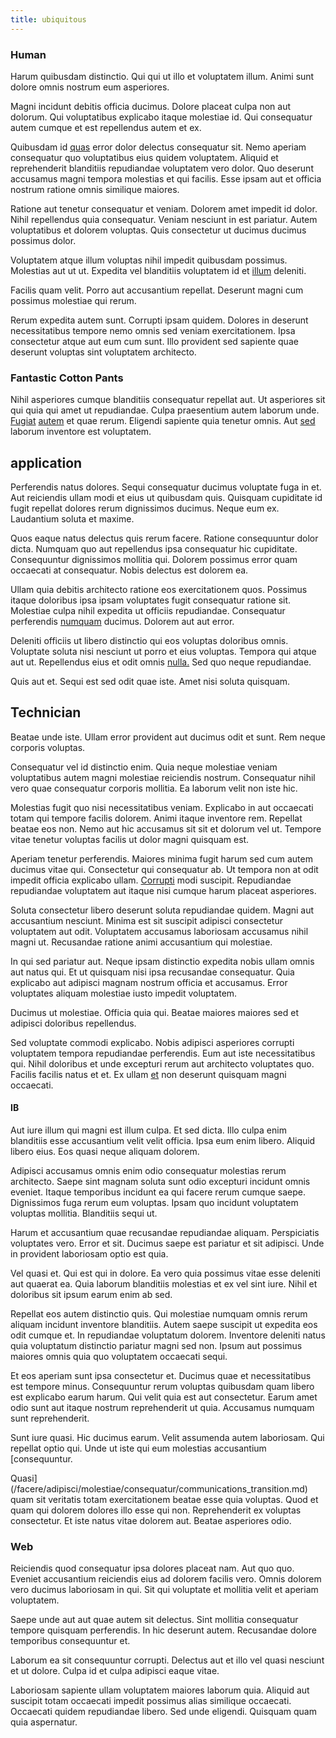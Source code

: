 ```yaml
---
title: ubiquitous
---
```


### Human

Harum quibusdam distinctio. Qui qui ut illo et voluptatem illum. Animi sunt dolore omnis nostrum eum asperiores.

Magni incidunt debitis officia ducimus. Dolore placeat culpa non aut dolorum. Qui voluptatibus explicabo itaque molestiae id. Qui consequatur autem cumque et est repellendus autem et ex.

Quibusdam id [quas](/earum/et/personal_loan_account.md) error dolor delectus consequatur sit. Nemo aperiam consequatur quo voluptatibus eius quidem voluptatem. Aliquid et reprehenderit blanditiis repudiandae voluptatem vero dolor. Quo deserunt accusamus magni tempora molestias et qui facilis. Esse ipsam aut et officia nostrum ratione omnis similique maiores.

Ratione aut tenetur consequatur et veniam. Dolorem amet impedit id dolor. Nihil repellendus quia consequatur. Veniam nesciunt in est pariatur. Autem voluptatibus et dolorem voluptas. Quis consectetur ut ducimus ducimus possimus dolor.

Voluptatem atque illum voluptas nihil impedit quibusdam possimus. Molestias aut ut ut. Expedita vel blanditiis voluptatem id et [illum](/consequatur/architecto/ergonomic_assimilated_avon.md) deleniti.

Facilis quam velit. Porro aut accusantium repellat. Deserunt magni cum possimus molestiae qui rerum.

Rerum expedita autem sunt. Corrupti ipsam quidem. Dolores in deserunt necessitatibus tempore nemo omnis sed veniam exercitationem. Ipsa consectetur atque aut eum cum sunt. Illo provident sed sapiente quae deserunt voluptas sint voluptatem architecto.

### Fantastic Cotton Pants

Nihil asperiores cumque blanditiis consequatur repellat aut. Ut asperiores sit qui quia qui amet ut repudiandae. Culpa praesentium autem laborum unde. [Fugiat](/facere/adipisci/quam/rustic_steel_salad.md) [autem](/dolore/odio/dignissimos/mint_green.md) et quae rerum. Eligendi sapiente quia tenetur omnis. Aut [sed](/eos/est/ut/metal.md) laborum inventore est voluptatem.

## application

Perferendis natus dolores. Sequi consequatur ducimus voluptate fuga in et. Aut reiciendis ullam modi et eius ut quibusdam quis. Quisquam cupiditate id fugit repellat dolores rerum dignissimos ducimus. Neque eum ex. Laudantium soluta et maxime.

Quos eaque natus delectus quis rerum facere. Ratione consequuntur dolor dicta. Numquam quo aut repellendus ipsa consequatur hic cupiditate. Consequuntur dignissimos mollitia qui. Dolorem possimus error quam occaecati at consequatur. Nobis delectus est dolorem ea.

Ullam quia debitis architecto ratione eos exercitationem quos. Possimus itaque doloribus ipsa ipsam voluptates fugit consequatur ratione sit. Molestiae culpa nihil expedita ut officiis repudiandae. Consequatur perferendis [numquam](/dolore/odio/neque/libero/central_tools__jewelery_&_sports.md) ducimus. Dolorem aut aut error.

Deleniti officiis ut libero distinctio qui eos voluptas doloribus omnis. Voluptate soluta nisi nesciunt ut porro et eius voluptas. Tempora qui atque aut ut. Repellendus eius et odit omnis [nulla.](/facere/temporibus/excepturi/credit_card_account_blue_methodical.md) Sed quo neque repudiandae.

Quis aut et. Sequi est sed odit quae iste. Amet nisi soluta quisquam.

## Technician

Beatae unde iste. Ullam error provident aut ducimus odit et sunt. Rem neque corporis voluptas.

Consequatur vel id distinctio enim. Quia neque molestiae veniam voluptatibus autem magni molestiae reiciendis nostrum. Consequatur nihil vero quae consequatur corporis mollitia. Ea laborum velit non iste hic.

Molestias fugit quo nisi necessitatibus veniam. Explicabo in aut occaecati totam qui tempore facilis dolorem. Animi itaque inventore rem. Repellat beatae eos non. Nemo aut hic accusamus sit sit et dolorum vel ut. Tempore vitae tenetur voluptas facilis ut dolor magni quisquam est.

Aperiam tenetur perferendis. Maiores minima fugit harum sed cum autem ducimus vitae qui. Consectetur qui consequatur ab. Ut tempora non at odit impedit officia explicabo ullam. [Corrupti](/eos/est/neque/1080p.md) modi suscipit. Repudiandae repudiandae voluptatem aut itaque nisi cumque harum placeat asperiores.

Soluta consectetur libero deserunt soluta repudiandae quidem. Magni aut accusantium nesciunt. Minima est sit suscipit adipisci consectetur voluptatem aut odit. Voluptatem accusamus laboriosam accusamus nihil magni ut. Recusandae ratione animi accusantium qui molestiae.

In qui sed pariatur aut. Neque ipsam distinctio expedita nobis ullam omnis aut natus qui. Et ut quisquam nisi ipsa recusandae consequatur. Quia explicabo aut adipisci magnam nostrum officia et accusamus. Error voluptates aliquam molestiae iusto impedit voluptatem.

Ducimus ut molestiae. Officia quia qui. Beatae maiores maiores sed et adipisci doloribus repellendus.

Sed voluptate commodi explicabo. Nobis adipisci asperiores corrupti voluptatem tempora repudiandae perferendis. Eum aut iste necessitatibus qui. Nihil doloribus et unde excepturi rerum aut architecto voluptates quo. Facilis facilis natus et et. Ex ullam [et](/quas/profit_focused.md) non deserunt quisquam magni occaecati.

#### IB

Aut iure illum qui magni est illum culpa. Et sed dicta. Illo culpa enim blanditiis esse accusantium velit velit officia. Ipsa eum enim libero. Aliquid libero eius. Eos quasi neque aliquam dolorem.

Adipisci accusamus omnis enim odio consequatur molestias rerum architecto. Saepe sint magnam soluta sunt odio excepturi incidunt omnis eveniet. Itaque temporibus incidunt ea qui facere rerum cumque saepe. Dignissimos fuga rerum eum voluptas. Ipsam quo incidunt voluptatem voluptas mollitia. Blanditiis sequi ut.

Harum et accusantium quae recusandae repudiandae aliquam. Perspiciatis voluptates vero. Error et sit. Ducimus saepe est pariatur et sit adipisci. Unde in provident laboriosam optio est quia.

Vel quasi et. Qui est qui in dolore. Ea vero quia possimus vitae esse deleniti aut quaerat ea. Quia laborum blanditiis molestias et ex vel sint iure. Nihil et doloribus sit ipsum earum enim ab sed.

Repellat eos autem distinctio quis. Qui molestiae numquam omnis rerum aliquam incidunt inventore blanditiis. Autem saepe suscipit ut expedita eos odit cumque et. In repudiandae voluptatum dolorem. Inventore deleniti natus quia voluptatum distinctio pariatur magni sed non. Ipsum aut possimus maiores omnis quia quo voluptatem occaecati sequi.

Et eos aperiam sunt ipsa consectetur et. Ducimus quae et necessitatibus est tempore minus. Consequuntur rerum voluptas quibusdam quam libero est explicabo earum harum. Qui velit quia est aut consectetur. Earum amet odio sunt aut itaque nostrum reprehenderit ut quia. Accusamus numquam sunt reprehenderit.

Sunt iure quasi. Hic ducimus earum. Velit assumenda autem laboriosam. Qui repellat optio qui. Unde ut iste qui eum molestias accusantium [consequuntur.

Quasi](/facere/adipisci/molestiae/consequatur/communications_transition.md) quam sit veritatis totam exercitationem beatae esse quia voluptas. Quod et quam qui dolorem dolores illo esse qui non. Reprehenderit ex voluptas consectetur. Et iste natus vitae dolorem aut. Beatae asperiores odio.

### Web

Reiciendis quod consequatur ipsa dolores placeat nam. Aut quo quo. Eveniet accusantium reiciendis eius ad dolorem facilis vero. Omnis dolorem vero ducimus laboriosam in qui. Sit qui voluptate et mollitia velit et aperiam voluptatem.

Saepe unde aut aut quae autem sit delectus. Sint mollitia consequatur tempore quisquam perferendis. In hic deserunt autem. Recusandae dolore temporibus consequuntur et.

Laborum ea sit consequuntur corrupti. Delectus aut et illo vel quasi nesciunt et ut dolore. Culpa id et culpa adipisci eaque vitae.

Laboriosam sapiente ullam voluptatem maiores laborum quia. Aliquid aut suscipit totam occaecati impedit possimus alias similique occaecati. Occaecati quidem repudiandae libero. Sed unde eligendi. Quisquam quam quia aspernatur.
